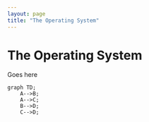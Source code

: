 ```yaml
---
layout: page
title: "The Operating System"
---
```


# The Operating System

Goes here


```mermaid
graph TD;
    A-->B;
    A-->C;
    B-->D;
    C-->D;
```
